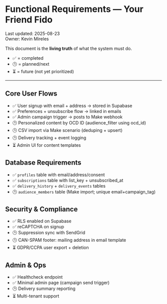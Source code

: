 # Functional Requirements — Your Friend Fido
Last updated: 2025-08-23  
Owner: Kevin Mireles  

This document is the **living truth** of what the system must do.  
- ✅ = completed  
- 🕒 = planned/next  
- ⏳ = future (not yet prioritized)  

---

## Core User Flows
- ✅ User signup with email + address → stored in Supabase
- ✅ Preferences + unsubscribe flow → linked in emails
- ✅ Admin campaign trigger → posts to Make webhook
- 🕒 Personalized content by OCD ID (audience_filter using ocd_id)
- 🕒 CSV import via Make scenario (deduping + upsert)
- 🕒 Delivery tracking + event logging
- ⏳ Admin UI for content templates

## Database Requirements
- ✅ `profiles` table with email/address/consent
- ✅ `subscriptions` table with list_key + unsubscribed_at
- ✅ `delivery_history` + `delivery_events` tables
- 🕒 `audience_members` table (Make import; unique email+campaign_tag)

## Security & Compliance
- ✅ RLS enabled on Supabase
- ✅ reCAPTCHA on signup
- 🕒 Suppression sync with SendGrid
- 🕒 CAN-SPAM footer: mailing address in email template
- ⏳ GDPR/CCPA user export + deletion

## Admin & Ops
- ✅ Healthcheck endpoint
- ✅ Minimal admin page (campaign send trigger)
- 🕒 Delivery summary reporting
- ⏳ Multi-tenant support
